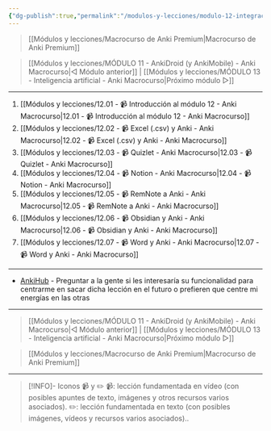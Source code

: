 ```yaml
---
{"dg-publish":true,"permalink":"/modulos-y-lecciones/modulo-12-integracion-de-anki-con-otras-apps-anki-macrocurso/","noteIcon":"","updated":"2024-06-03T19:29:08.345+02:00"}
---
```



> [[Módulos y lecciones/Macrocurso de Anki Premium\|Macrocurso de Anki Premium]]

> [[Módulos y lecciones/MÓDULO 11 - AnkiDroid (y AnkiMobile) - Anki Macrocurso\|◁ Módulo anterior]] | [[Módulos y lecciones/MÓDULO 13 - Inteligencia artificial - Anki Macrocurso\|Próximo módulo ▷]]

---

1. [[Módulos y lecciones/12.01 - 📹 Introducción al módulo 12 - Anki Macrocurso\|12.01 - 📹 Introducción al módulo 12 - Anki Macrocurso]]
2. [[Módulos y lecciones/12.02 - 📹 Excel (.csv) y Anki - Anki Macrocurso\|12.02 - 📹 Excel (.csv) y Anki - Anki Macrocurso]]
3. [[Módulos y lecciones/12.03 - 📹  Quizlet - Anki Macrocurso\|12.03 - 📹  Quizlet - Anki Macrocurso]] 
4. [[Módulos y lecciones/12.04 - 📹 Notion - Anki Macrocurso\|12.04 - 📹 Notion - Anki Macrocurso]]
5. [[Módulos y lecciones/12.05 - 📹 RemNote a Anki - Anki Macrocurso\|12.05 - 📹 RemNote a Anki - Anki Macrocurso]]
6. [[Módulos y lecciones/12.06 - 📹 Obsidian y Anki - Anki Macrocurso\|12.06 - 📹 Obsidian y Anki - Anki Macrocurso]]
7. [[Módulos y lecciones/12.07 - 📹 Word y Anki - Anki Macrocurso\|12.07 - 📹 Word y Anki - Anki Macrocurso]] 

---

- [AnkiHub](https://www.ankihub.net/) - Preguntar a la gente si les interesaría su funcionalidad para centrarme en sacar dicha lección en el futuro o prefieren que centre mi energías en las otras 

---

> [[Módulos y lecciones/MÓDULO 11 - AnkiDroid (y AnkiMobile) - Anki Macrocurso\|◁ Módulo anterior]] | [[Módulos y lecciones/MÓDULO 13 - Inteligencia artificial - Anki Macrocurso\|Próximo módulo ▷]]

> [[Módulos y lecciones/Macrocurso de Anki Premium\|Macrocurso de Anki Premium]]

---

> [!INFO]- Iconos 📹 y ✏️
> 📹: lección fundamentada en vídeo (con posibles apuntes de texto, imágenes y otros recursos varios asociados).
> ✏️: lección fundamentada en texto (con posibles imágenes, vídeos y recursos varios asociados)..
